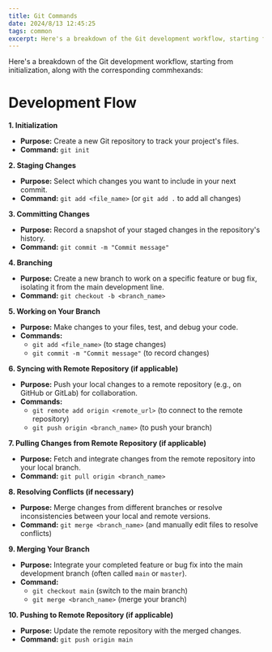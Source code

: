 ```yaml
---
title: Git Commands
date: 2024/8/13 12:45:25
tags: common
excerpt: Here's a breakdown of the Git development workflow, starting from initialization, along with the corresponding commands
---
```

Here's a breakdown of the Git development workflow, starting from initialization, along with the corresponding commhexands:

# Development Flow

**1. Initialization**

* **Purpose:** Create a new Git repository to track your project's files.
* **Command:** `git init`

**2. Staging Changes**

* **Purpose:** Select which changes you want to include in your next commit.
* **Command:** `git add <file_name>` (or `git add .` to add all changes)

**3. Committing Changes**

* **Purpose:** Record a snapshot of your staged changes in the repository's history.
* **Command:** `git commit -m "Commit message"`

**4. Branching**

* **Purpose:** Create a new branch to work on a specific feature or bug fix, isolating it from the main development line.
* **Command:** `git checkout -b <branch_name>`

**5. Working on Your Branch**

* **Purpose:** Make changes to your files, test, and debug your code.
* **Commands:**
  * `git add <file_name>` (to stage changes)
  * `git commit -m "Commit message"` (to record changes)

**6. Syncing with Remote Repository (if applicable)**

* **Purpose:** Push your local changes to a remote repository (e.g., on GitHub or GitLab) for collaboration.
* **Commands:**
  * `git remote add origin <remote_url>` (to connect to the remote repository)
  * `git push origin <branch_name>` (to push your branch)

**7. Pulling Changes from Remote Repository (if applicable)**

* **Purpose:** Fetch and integrate changes from the remote repository into your local branch.
* **Command:** `git pull origin <branch_name>`

**8. Resolving Conflicts (if necessary)**

* **Purpose:** Merge changes from different branches or resolve inconsistencies between your local and remote versions.
* **Command:** `git merge <branch_name>` (and manually edit files to resolve conflicts)

**9. Merging Your Branch**

* **Purpose:** Integrate your completed feature or bug fix into the main development branch (often called `main` or `master`).
* **Command:**
  * `git checkout main` (switch to the main branch)
  * `git merge <branch_name>` (merge your branch)

**10. Pushing to Remote Repository (if applicable)**

* **Purpose:** Update the remote repository with the merged changes.
* **Command:** `git push origin main`
